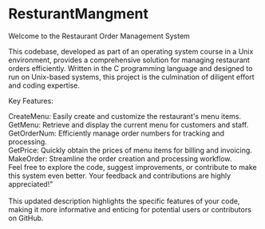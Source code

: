 # ResturantMangment
Welcome to the Restaurant Order Management System

This codebase, developed as part of an operating system course in a Unix environment, provides a comprehensive solution for managing restaurant orders efficiently. Written in the C programming language and designed to run on Unix-based systems, this project is the culmination of diligent effort and coding expertise.

Key Features:

CreateMenu: Easily create and customize the restaurant's menu items.<br>
GetMenu: Retrieve and display the current menu for customers and staff.<br>
GetOrderNum: Efficiently manage order numbers for tracking and processing.<br>
GetPrice: Quickly obtain the prices of menu items for billing and invoicing.<br>
MakeOrder: Streamline the order creation and processing workflow.<br>
Feel free to explore the code, suggest improvements, or contribute to make this system even better. Your feedback and contributions are highly appreciated!"<br>
<br>
This updated description highlights the specific features of your code, making it more informative and enticing for potential users or contributors on GitHub.<br>

